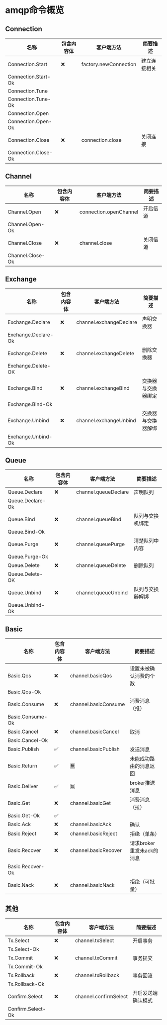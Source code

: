 # amqp命令概览

## Connection

| 名称                | 包含内容体  | 客户端方法              | 简要描述    |
| ---                | ---       | ---                    | ---        |
|Connection.Start    | ❌        |	factory.newConnection |	建立连接相关 |
|Connection.Start-Ok |			
|Connection.Tune	 |		
|Connection.Tune-Ok	 |		
|Connection.Open	 |		
|Connection.Open-Ok	 |		
|Connection.Close	 | ❌        |	connection.close      | 关闭连接    |
|Connection.Close-Ok |

## Channel
| 名称                | 包含内容体  | 客户端方法              | 简要描述    |
| ---                | ---       | ---                    | ---        |
| Channel.Open	     | ❌	     | connection.openChannel |	开启信道    |
| Channel.Open-Ok	 |		
| Channel.Close	     | ❌	     | channel.close          |	关闭信道    |
| Channel.Close-Ok   |


## Exchange
| 名称                | 包含内容体  | 客户端方法               | 简要描述        |
| ---                | ---       | ---                     | ---            |
| Exchange.Declare	 | ❌	     | channel.exchangeDeclare | 声明交换器       |
| Exchange.Declare-Ok|			
| Exchange.Delete	 | ❌	     | channel.exchangeDelete  | 删除交换器       |
| Exchange.Delete-OK |			
| Exchange.Bind	     | ❌	     | channel.exchangeBind    | 交换器与交换器绑定 |
| Exchange.Bind-Ok	 |		
| Exchange.Unbind	 | ❌	     | channel.exchangeUnbind |	交换器与交换器解绑  |
| Exchange.Unbind-Ok |


## Queue
| 名称                | 包含内容体  | 客户端方法              | 简要描述       |
| ---                | ---       | ---                    | ---           |
| Queue.Declare      | 	❌	     | channel.queueDeclare   | 声明队列       |
| Queue.Declare-Ok   |
| Queue.Bind	     | ❌	     | channel.queueBind      | 队列与交换机绑定 | 
| Queue.Bind-Ok	     |
| Queue.Purge	     | ❌	     | channel.queuePurge     | 清楚队列中内容   | 
| Queue.Purge-Ok     |
| Queue.Delete       | 	❌       | 	channel.queueDelete   | 删除队列        | 
| Queue.Delete-OK    |
| Queue.Unbind	     | ❌	     | channel.queueUnbind	 | 队列与交换器解绑  | 
| Queue.Unbind-Ok    |


## Basic
| 名称                | 包含内容体  | 客户端方法             | 简要描述                |
| ---                | ---       | ---                   | ---                    |
| Basic.Qos          | 	❌       | channel.basicQos      | 	设置未被确认消费的个数   | 
| Basic.Qos-Ok		 |
| Basic.Consume	     | ❌	     | channel.basicConsume	 | 消费消息（推）           | 
| Basic.Consume-Ok   |
| Basic.Cancel       | 	❌	     | channel.basicCancel   | 取消                   | 
| Basic.Cancel-Ok	 |
| Basic.Publish	     | ✅	     | channel.basicPublish  | 发送消息                | 
| Basic.Return	     | ✅        | 	🈚️	                 | 未能成功路由的消息返回    | 
| Basic.Deliver	     | ✅	     | 🈚️	                 | broker推送消息          | 
| Basic.Get	         | ❌	     | channel.basicGet      | 	消费消息（拉）          | 
| Basic.Get-Ok	     | ✅		
| Basic.Ack	         | ❌	     | channel.basicAck      | 	确认                   | 
| Basic.Reject	     | ❌	     | channel.basicReject	 | 拒绝（单条）             | 
| Basic.Recover	     | ❌	     | channel.basicRecover	 | 请求broker重发未ack的消息 | 
| Basic.Recover-Ok   |
| Basic.Nack	     | ❌	     | channel.basicNack	 | 拒绝（可批量）            | 


## 其他
| 名称                | 包含内容体  | 客户端方法              | 简要描述         |
| ---                | ---       | ---                    | ---             |
| Tx.Select        	 | ❌	     | channel.txSelect	      | 开启事务         | 
| Tx.Select-Ok		 |
| Tx.Commit	         | ❌     	 | channel.txCommit       | 事务提交         |
| Tx.Commit-Ok	     |
| Tx.Rollback	     | ❌        | 	channel.txRollback    | 事务回滚         | 
| Tx.Rollback-Ok	 |
| Confirm.Select	 | ❌        | 	channel.confirmSelect | 开启发送端确认模式 | 
| Confirm.Select-Ok	 | 	

